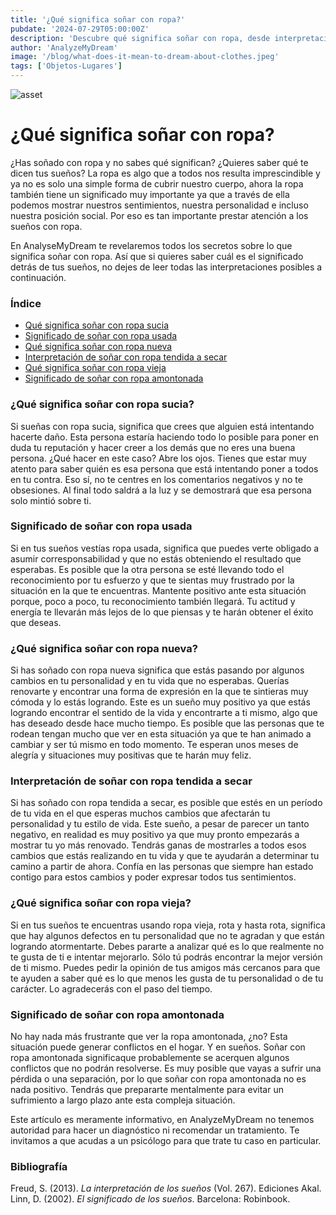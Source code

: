 ```yaml
---
title: '¿Qué significa soñar con ropa?'
pubdate: '2024-07-29T05:00:00Z'
description: 'Descubre qué significa soñar con ropa, desde interpretaciones de ropa sucia hasta ropa nueva amontonada.'
author: 'AnalyzeMyDream'
image: '/blog/what-does-it-mean-to-dream-about-clothes.jpeg'
tags: ['Objetos-Lugares']
---
```


![asset](/blog/what-does-it-mean-to-dream-about-clothes.jpeg)

# ¿Qué significa soñar con ropa?

¿Has soñado con ropa y no sabes qué significan? ¿Quieres saber qué te dicen tus sueños? La ropa es algo que a todos nos resulta imprescindible y ya no es solo una simple forma de cubrir nuestro cuerpo, ahora la ropa también tiene un significado muy importante ya que a través de ella podemos mostrar nuestros sentimientos, nuestra personalidad e incluso nuestra posición social. Por eso es tan importante prestar atención a los sueños con ropa.

En AnalyseMyDream te revelaremos todos los secretos sobre lo que significa soñar con ropa. Así que si quieres saber cuál es el significado detrás de tus sueños, no dejes de leer todas las interpretaciones posibles a continuación.

### Índice

- [Qué significa soñar con ropa sucia](#qué-significa-soñar-con-ropa-sucia)
- [Significado de soñar con ropa usada](#significado-de-soñar-con-ropa-usada)
- [Qué significa soñar con ropa nueva](#qué-significa-soñar-con-ropa-nueva)
- [Interpretación de soñar con ropa tendida a secar](#interpretación-de-soñar-con-ropa-tendida-a-secar)
- [Qué significa soñar con ropa vieja](#qué-significa-soñar-con-ropa-vieja)
- [Significado de soñar con ropa amontonada](#significado-de-soñar-con-ropa-amontonada)


### ¿Qué significa soñar con ropa sucia?

Si sueñas con ropa sucia, significa que crees que alguien está intentando hacerte daño. Esta persona estaría haciendo todo lo posible para poner en duda tu reputación y hacer creer a los demás que no eres una buena persona. ¿Qué hacer en este caso? Abre los ojos. Tienes que estar muy atento para saber quién es esa persona que está intentando poner a todos en tu contra. Eso sí, no te centres en los comentarios negativos y no te obsesiones. Al final todo saldrá a la luz y se demostrará que esa persona solo mintió sobre ti.

### Significado de soñar con ropa usada

Si en tus sueños vestías ropa usada, significa que puedes verte obligado a asumir corresponsabilidad y que no estás obteniendo el resultado que esperabas. Es posible que la otra persona se esté llevando todo el reconocimiento por tu esfuerzo y que te sientas muy frustrado por la situación en la que te encuentras. Mantente positivo ante esta situación porque, poco a poco, tu reconocimiento también llegará. Tu actitud y energía te llevarán más lejos de lo que piensas y te harán obtener el éxito que deseas.

### ¿Qué significa soñar con ropa nueva?

Si has soñado con ropa nueva significa que estás pasando por algunos cambios en tu personalidad y en tu vida que no esperabas. Querías renovarte y encontrar una forma de expresión en la que te sintieras muy cómoda y lo estás logrando. Este es un sueño muy positivo ya que estás logrando encontrar el sentido de la vida y encontrarte a ti mismo, algo que has deseado desde hace mucho tiempo. Es posible que las personas que te rodean tengan mucho que ver en esta situación ya que te han animado a cambiar y ser tú mismo en todo momento. Te esperan unos meses de alegría y situaciones muy positivas que te harán muy feliz.

### Interpretación de soñar con ropa tendida a secar

Si has soñado con ropa tendida a secar, es posible que estés en un período de tu vida en el que esperas muchos cambios que afectarán tu personalidad y tu estilo de vida. Este sueño, a pesar de parecer un tanto negativo, en realidad es muy positivo ya que muy pronto empezarás a mostrar tu yo más renovado. Tendrás ganas de mostrarles a todos esos cambios que estás realizando en tu vida y que te ayudarán a determinar tu camino a partir de ahora. Confía en las personas que siempre han estado contigo para estos cambios y poder expresar todos tus sentimientos.

### ¿Qué significa soñar con ropa vieja?

Si en tus sueños te encuentras usando ropa vieja, rota y hasta rota, significa que hay algunos defectos en tu personalidad que no te agradan y que están logrando atormentarte. Debes pararte a analizar qué es lo que realmente no te gusta de ti e intentar mejorarlo. Sólo tú podrás encontrar la mejor versión de ti mismo. Puedes pedir la opinión de tus amigos más cercanos para que te ayuden a saber qué es lo que menos les gusta de tu personalidad o de tu carácter. Lo agradecerás con el paso del tiempo.

### Significado de soñar con ropa amontonada

No hay nada más frustrante que ver la ropa amontonada, ¿no? Esta situación puede generar conflictos en el hogar. Y en sueños. Soñar con ropa amontonada significaque probablemente se acerquen algunos conflictos que no podrán resolverse. Es muy posible que vayas a sufrir una pérdida o una separación, por lo que soñar con ropa amontonada no es nada positivo. Tendrás que prepararte mentalmente para evitar un sufrimiento a largo plazo ante esta compleja situación.

Este artículo es meramente informativo, en AnalyzeMyDream no tenemos autoridad para hacer un diagnóstico ni recomendar un tratamiento. Te invitamos a que acudas a un psicólogo para que trate tu caso en particular.

### Bibliografía

Freud, S. (2013). *La interpretación de los sueños* (Vol. 267). Ediciones Akal. 
Linn, D. (2002). *El significado de los sueños*. Barcelona: Robinbook.